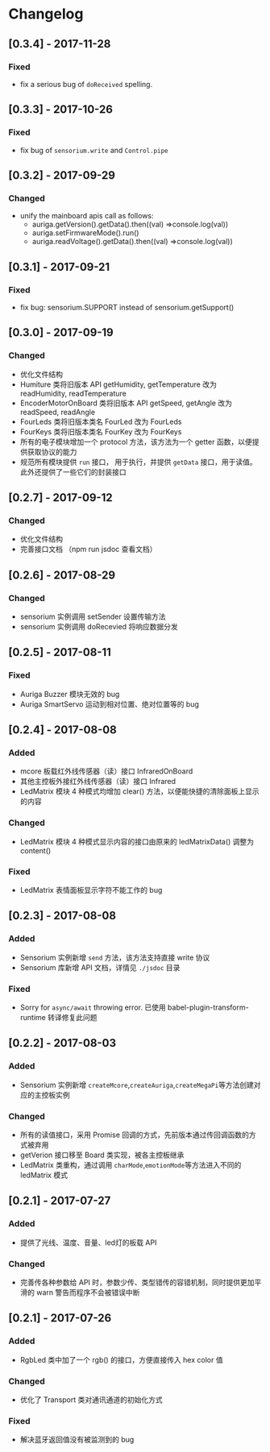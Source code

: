 # Changelog
## [0.3.4] - 2017-11-28
### Fixed
-  fix a serious bug of `doReceived` spelling.

## [0.3.3] - 2017-10-26
### Fixed
-  fix bug of `sensorium.write` and `Control.pipe`

## [0.3.2] - 2017-09-29
### Changed
-  unify the mainboard apis call as follows:
   - auriga.getVersion().getData().then((val) =>console.log(val))
   - auriga.setFirmwareMode().run()
   - auriga.readVoltage().getData().then((val) =>console.log(val))

## [0.3.1] - 2017-09-21
### Fixed
-  fix bug: sensorium.SUPPORT instead of sensorium.getSupport()

## [0.3.0] - 2017-09-19
### Changed
-  优化文件结构
-  Humiture 类将旧版本 API getHumidity, getTemperature 改为 readHumidity, readTemperature
-  EncoderMotorOnBoard 类将旧版本 API getSpeed, getAngle 改为 readSpeed, readAngle
-  FourLeds 类将旧版本类名 FourLed 改为 FourLeds
-  FourKeys 类将旧版本类名 FourKey 改为 FourKeys
-  所有的电子模块增加一个 protocol 方法，该方法为一个 getter 函数，以便提供获取协议的能力
-  规范所有模块提供 `run` 接口， 用于执行，并提供 `getData` 接口，用于读值。此外还提供了一些它们的封装接口

## [0.2.7] - 2017-09-12
### Changed
-  优化文件结构
-  完善接口文档 （npm run jsdoc 查看文档）

## [0.2.6] - 2017-08-29
### Changed
-  sensorium 实例调用 setSender 设置传输方法
-  sensorium 实例调用 doRecevied 将响应数据分发

## [0.2.5] - 2017-08-11
### Fixed
-  Auriga Buzzer 模块无效的 bug
-  Auriga SmartServo 运动到相对位置、绝对位置等的 bug

## [0.2.4] - 2017-08-08
### Added
- mcore 板载红外线传感器（读）接口 InfraredOnBoard
- 其他主控板外接红外线传感器（读）接口 Infrared
- LedMatrix 模块 4 种模式均增加 clear() 方法，以便能快捷的清除面板上显示的内容

### Changed
- LedMatrix 模块 4 种模式显示内容的接口由原来的 ledMatrixData() 调整为 content()

### Fixed
-  LedMatrix 表情面板显示字符不能工作的 bug

## [0.2.3] - 2017-08-08
### Added
- Sensorium 实例新增 `send` 方法，该方法支持直接 write 协议
- Sensorium 库新增 API 文档，详情见 `./jsdoc` 目录

### Fixed
-  Sorry for `async/await` throwing error. 已使用 babel-plugin-transform-runtime 转译修复此问题

## [0.2.2] - 2017-08-03
### Added
- Sensorium 实例新增 `createMcore`,`createAuriga`,`createMegaPi`等方法创建对应的主控板实例

### Changed
- 所有的读值接口，采用 Promise 回调的方式，先前版本通过传回调函数的方式被弃用
- getVerion 接口移至 Board 类实现，被各主控板继承
- LedMatrix 类重构，通过调用 `charMode`,`emotionMode`等方法进入不同的 ledMatrix 模式

## [0.2.1] - 2017-07-27
### Added
- 提供了光线、温度、音量、led灯的板载 API

### Changed
- 完善传各种参数给 API 时，参数少传、类型错传的容错机制，同时提供更加平滑的 warn 警告而程序不会被错误中断

## [0.2.1] - 2017-07-26
### Added
- RgbLed 类中加了一个 rgb() 的接口，方便直接传入 hex color 值

### Changed
- 优化了 Transport 类对通讯通道的初始化方式

### Fixed
- 解决蓝牙返回值没有被监测到的 bug

